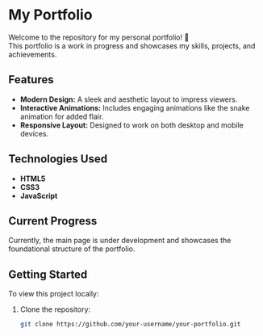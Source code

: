 # My Portfolio

Welcome to the repository for my personal portfolio! 🚀  
This portfolio is a work in progress and showcases my skills, projects, and achievements.  

## Features
- **Modern Design:** A sleek and aesthetic layout to impress viewers.
- **Interactive Animations:** Includes engaging animations like the snake animation for added flair.
- **Responsive Layout:** Designed to work on both desktop and mobile devices.

## Technologies Used
- **HTML5**
- **CSS3**
- **JavaScript**

## Current Progress
Currently, the main page is under development and showcases the foundational structure of the portfolio.

## Getting Started
To view this project locally:
1. Clone the repository:
   ```bash
   git clone https://github.com/your-username/your-portfolio.git
